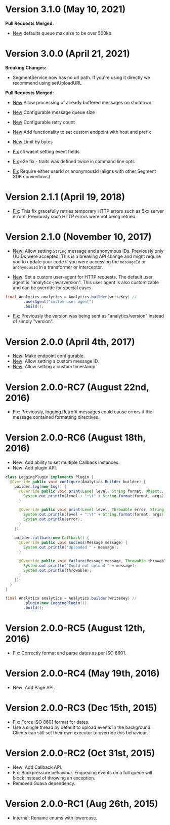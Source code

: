Version 3.1.0 (May 10, 2021)
==============================
**Pull Requests Merged:**
  * [New](https://github.com/segmentio/analytics-java/pull/235) defaults queue max size to be over 500kb 


Version 3.0.0 (April 21, 2021)
==============================

**Breaking Changes:**
- SegmentService now has no url path. If you're using it directly we recommend using setUploadURL

**Pull Requests Merged:**
  * [New](https://github.com/segmentio/analytics-java/pull/192) Allow processing of already buffered messages on shutdown
  * [New](https://github.com/segmentio/analytics-java/pull/190) Configurable message queue size
  * [New](https://github.com/segmentio/analytics-java/pull/189) Configurable retry count
  * [New](https://github.com/segmentio/analytics-java/pull/183) Add functionality to set custom endpoint with host and prefix
  * [New](https://github.com/segmentio/analytics-java/pull/178) Limit by bytes

  * [Fix](https://github.com/segmentio/analytics-java/pull/223) cli wasnt setting event fields
  * [Fix](https://github.com/segmentio/analytics-java/pull/222) e2e fix - traits was defined twice in command line opts
  * [Fix](https://github.com/segmentio/analytics-java/pull/221) Require either userId or anonymousId \(aligns with other Segment SDK conventions\)

Version 2.1.1 (April 19, 2018)
==============================

  * [Fix](https://github.com/segmentio/analytics-java/pull/117): This fix gracefully retries temporary HTTP errors such as 5xx server errors. Previously such HTTP errors were not being retried.

Version 2.1.0 (November 10, 2017)
=================================

  * [New](https://github.com/segmentio/analytics-java/pull/113): Allow setting `String` message and anonymous IDs. Previously only UUIDs were accepted. This is a breaking API change and might require you to update your code if you were accessing the `messageId` or `anonymousId` in a transformer or interceptor.

  * [New](https://github.com/segmentio/analytics-java/pull/109): Set a custom user-agent for HTTP requests. The default user agent is "analytics-java/version". This user agent is also customizable and can be override for special cases.

```java
final Analytics analytics = Analytics.builder(writeKey) //
        .userAgent("custom user agent")
        .build();
```

  * [Fix](https://github.com/segmentio/analytics-java/pull/112): Previously the version was being sent as "analytics/version" instead of simply "version".

Version 2.0.0 (April 4th, 2017)
===============================

  * [New](https://github.com/segmentio/analytics-java/pull/99): Make endpoint configurable.
  * [New](https://github.com/segmentio/analytics-java/pull/101): Allow setting a custom message ID.
  * [New](https://github.com/segmentio/analytics-java/pull/58): Allow setting a custom timestamp.

Version 2.0.0-RC7 (August 22nd, 2016)
=====================================

  * Fix: Previously, logging Retrofit messages could cause errors if the message contained formatting directives.

Version 2.0.0-RC6 (August 18th, 2016)
=====================================

  * New: Add ability to set multiple Callback instances.
  * New: Add plugin API.

```java
class LoggingPlugin implements Plugin {
  @Override public void configure(Analytics.Builder builder) {
    builder.log(new Log() {
      @Override public void print(Level level, String format, Object... args) {
        System.out.println(level + ":\t" + String.format(format, args));
      }

      @Override public void print(Level level, Throwable error, String format, Object... args) {
        System.out.println(level + ":\t" + String.format(format, args));
        System.out.println(error);
      }
    });

    builder.callback(new Callback() {
      @Override public void success(Message message) {
        System.out.println("Uploaded " + message);
      }

      @Override public void failure(Message message, Throwable throwable) {
        System.out.println("Could not upload " + message);
        System.out.println(throwable);
      }
    });
  }
}

final Analytics analytics = Analytics.builder(writeKey) //
        .plugin(new LoggingPlugin())
        .build();
```

Version 2.0.0-RC5 (August 12th, 2016)
=====================================

  * Fix: Correctly format and parse dates as per ISO 8601.

Version 2.0.0-RC4 (May 19th, 2016)
==================================

  * New: Add Page API.

Version 2.0.0-RC3 (Dec 15th, 2015)
==================================

  * Fix: Force ISO 8601 format for dates.
  * Use a single thread by default to upload events in the background. Clients can still set their own executor to override this behaviour.

Version 2.0.0-RC2 (Oct 31st, 2015)
==================================

  * New: Add Callback API.
  * Fix: Backpressure behaviour. Enqueuing events on a full queue will block instead of throwing an exception.
  * Removed Guava dependency.

Version 2.0.0-RC1 (Aug 26th, 2015)
==================================

  * Internal: Rename enums with lowercase.
